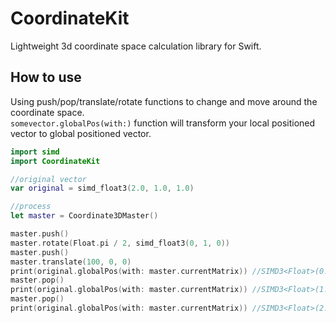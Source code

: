 # CoordinateKit

Lightweight 3d coordinate space calculation library for Swift.

## How to use

Using push/pop/translate/rotate functions to change and move around the coordinate space.    
```somevector.globalPos(with:)``` function will transform your local positioned vector to global positioned vector.

```.swift
import simd
import CoordinateKit

//original vector
var original = simd_float3(2.0, 1.0, 1.0)

//process
let master = Coordinate3DMaster()

master.push()
master.rotate(Float.pi / 2, simd_float3(0, 1, 0))
master.push()
master.translate(100, 0, 0)
print(original.globalPos(with: master.currentMatrix)) //SIMD3<Float>(0.99999416, 1.0, 98.0)
master.pop()
print(original.globalPos(with: master.currentMatrix)) //SIMD3<Float>(1.0000001, 1.0, -2.0)
master.pop()
print(original.globalPos(with: master.currentMatrix)) //SIMD3<Float>(2.0, 1.0, 1.0)
```
